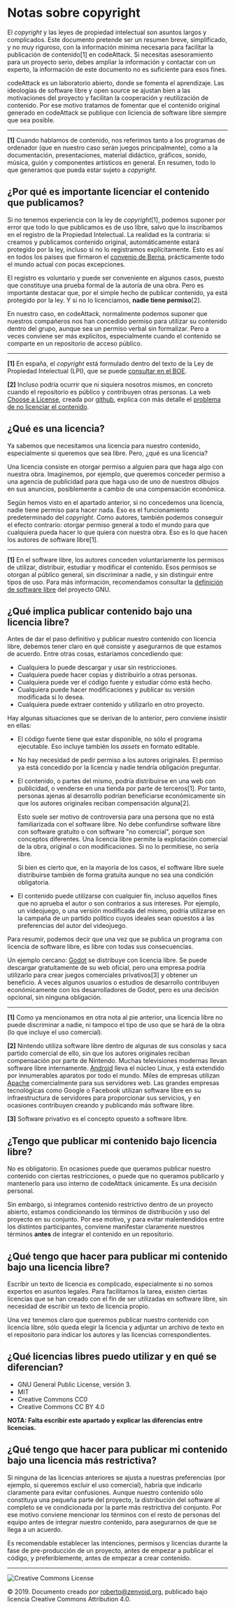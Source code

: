 # Notas sobre copyright

El _copyright_ y las leyes de propiedad intelectual son asuntos largos y complicados. Este documento pretende ser un resumen breve, simplificado, y no muy riguroso, con la información mínima necesaria para facilitar la publicación de contenido[1] en codeAttack. Si necesitas asesoramiento para un proyecto serio, debes ampliar la información y contactar con un experto, la información de este documento no es suficiente para esos fines.

codeAttack es un laboratorio abierto, donde se fomenta el aprendizaje. Las ideologías de software libre y open source se ajustan bien a las motivaciones del proyecto y facilitan la cooperación y reutilización de contenido. Por ese motivo tratamos de fomentar que el contenido original generado en codeAttack se publique con liciencia de software libre siempre que sea posible.

----

**[1]** Cuando hablamos de contenido, nos referimos tanto a los programas de ordenador (que en nuestro caso serán juegos principalmente), como a la documentación, presentaciones, material didáctico, gráficos, sonido, música, guión y componentes artísticos en general. En resumen, todo lo que generamos que pueda estar sujeto a _copyright_.


## ¿Por qué es importante licenciar el contenido que publicamos?

Si no tenemos experiencia con la ley de _copyright_[1], podemos suponer por error que todo lo que publicamos es de uso libre, salvo que lo inscribamos en el registro de la Propiedad Intelectual. La realidad es la contraria: si creamos y publicamos contenido original, automáticamente estará protegido por la ley, incluso si no lo registramos explícitamente. Esto es así en todos los países que firmaron el [convenio de Berna](https://es.wikipedia.org/wiki/Convenio_de_Berna_para_la_Protecci%C3%B3n_de_las_Obras_Literarias_y_Art%C3%ADsticas), prácticamente todo el mundo actual con pocas excepciones.

El registro es voluntario y puede ser conveniente en algunos casos, puesto que constituye una prueba formal de la autoría de una obra. Pero es importante destacar que, por el simple hecho de publicar contenido, ya está protegido por la ley. Y si no lo licenciamos, **nadie tiene permiso**[2].

En nuestro caso, en codeAttack, normalmente podemos suponer que nuestros compañeros nos han concedido permiso para utilizar su contenido dentro del grupo, aunque sea un permiso verbal sin formalizar. Pero a veces conviene ser más explícitos, especialmente cuando el contenido se comparte en un repositorio de acceso público.

----

**[1]** En españa, el _copyright_ está formulado dentro del texto de la Ley de Propiedad Intelectual (LPI), que se puede [consultar en el BOE](https://www.boe.es/legislacion/codigos/codigo.php?id=087).

**[2]** Incluso podría ocurrir que ni siquiera nosotros mismos, en concreto cuando el repositorio es público y contribuyen otras personas. La web [Choose a License](https://choosealicense.com/), creada por [github](https://github.com/), explica con más detalle el [problema de no licenciar el contenido](https://choosealicense.com/no-permission/).


## ¿Qué es una licencia?

Ya sabemos que necesitamos una licencia para nuestro contenido, especialmente si queremos que sea libre. Pero, ¿qué es una licencia?

Una licencia consiste en otorgar permiso a alguien para que haga algo con nuestra obra. Imaginemos, por ejemplo, que queremos conceder permiso a una agencia de publicidad para que haga uso de uno de nuestros dibujos en sus anuncios, posiblemente a cambio de una compensación económica.

Según hemos visto en el apartado anterior, si no concedemos una licencia, nadie tiene permiso para hacer nada. Eso es el funcionamiento predeterminado del _copyright_. Como autores, también podemos conseguir el efecto contrario: otorgar permiso general a todo el mundo para que cualquiera pueda hacer lo que quiera con nuestra obra. Eso es lo que hacen los autores de software libre[1].

----

**[1]** En el software libre, los autores conceden voluntariamente los permisos de utilizar, distribuir, estudiar y modificar el contenido. Esos permisos se otorgan al público general, sin discriminar a nadie, y sin distinguir entre tipos de uso. Para más información, recomendamos consultar la [definición de software libre](https://www.gnu.org/philosophy/free-sw.en.html) del proyecto GNU.


## ¿Qué implica publicar contenido bajo una licencia libre?

Antes de dar el paso definitivo y publicar nuestro contenido con licencia libre, debemos tener claro en qué consiste y asegurarnos de que estamos de acuerdo. Entre otras cosas, estaríamos concediendo que:

* Cualquiera lo puede descargar y usar sin restricciones.
* Cualquiera puede hacer copias y distribuirlo a otras personas.
* Cualquiera puede ver el código fuente y estudiar cómo está hecho.
* Cualquiera puede hacer modificaciones y publicar su versión modificada si lo desea.
* Cualquiera puede extraer contenido y utilizarlo en otro proyecto.

Hay algunas situaciones que se derivan de lo anterior, pero conviene insistir en ellas:

* El código fuente tiene que estar disponible, no sólo el programa ejecutable. Eso incluye también los _assets_ en formato editable.

* No hay necesidad de pedir permiso a los autores originales. El permiso ya está concedido por la licencia y nadie tendría obligación preguntar.

* El contenido, o partes del mismo, podría distribuirse en una web con publicidad, o venderse en una tienda por parte de terceros[1]. Por tanto, personas ajenas al desarrollo podrían beneficiarse económicamente sin que los autores originales reciban compensación alguna[2].

  Esto suele ser motivo de controversia para una persona que no está familiarizada con el software libre. No debe confundirse software libre con software gratuito o con software "no comercial", porque son conceptos diferentes. Una licencia libre permite la explotación comercial de la obra, original o con modificaciones. Si no lo permitiese, no sería libre.

  Si bien es cierto que, en la mayoría de los casos, el software libre suele distribuirse también de forma gratuita aunque no sea una condición obligatoria.

* El contenido puede utilizarse con cualquier fin, incluso aquellos fines que no aprueba el autor o son contrarios a sus intereses. Por ejemplo, un videojuego, o una versión modificada del mismo, podría utilizarse en la campaña de un partido político cuyos ideales sean opuestos a las preferencias del autor del videojuego.

Para resumir, podemos decir que una vez que se publica un programa con licencia de software libre, es libre con todas sus consecuencias.

Un ejemplo cercano: [Godot](https://godotengine.org/) se distribuye con licencia libre. Se puede descargar gratuitamente de su web oficial, pero una empresa podría utilizarlo para crear juegos comerciales privativos[3] y obtener un beneficio. A veces algunos usuarios o estudios de desarrollo contribuyen económicamente con los desarrolladores de Godot, pero es una decisión opcional, sin ninguna obligación.

----

**[1]** Como ya mencionamos en otra nota al pie anterior, una licencia libre no puede discriminar a nadie, ni tampoco el tipo de uso que se hará de la obra (lo que incluye el uso comercial).

**[2]** Nintendo utiliza software libre dentro de algunas de sus consolas y saca partido comercial de ello, sin que los autores originales reciban compensación por parte de Nintendo. Muchas televisiones modernas llevan software libre internamente. [Android](https://source.android.com/) lleva el núcleo Linux, y está extendido por innumerables aparatos por todo el mundo. Miles de empresas utilizan [Apache](https://www.apache.org/) comercialmente para sus servidores web. Las grandes empresas tecnológicas como Google o Facebook utilizan software libre en su infraestructura de servidores para proporcionar sus servicios, y en ocasiones contribuyen creando y publicando más software libre.

**[3]** Software privativo es el concepto opuesto a software libre.


## ¿Tengo que publicar mi contenido bajo licencia libre?

No es obligatorio. En ocasiones puede que queramos publicar nuestro contenido con ciertas restricciones, o puede que no queramos publicarlo y mantenerlo para uso interno de codeAttack únicamente. Es una decisión personal.

Sin embargo, si integramos contenido restrictivo dentro de un proyecto abierto, estamos condicionando los términos de distribución y uso del proyecto en su conjunto. Por ese motivo, y para evitar malentendidos entre los distintos participantes, conviene manifestar claramente nuestros términos __antes__ de integrar el contenido en un repositorio.


## ¿Qué tengo que hacer para publicar mi contenido bajo una licencia libre?

Escribir un texto de licencia es complicado, especialmente si no somos expertos en asuntos legales. Para facilitarnos la tarea, existen ciertas licencias que se han creado con el fin de ser utilizadas en software libre, sin necesidad de escribir un texto de licencia propio.

Una vez tenemos claro que queremos publicar nuestro contenido con licencia libre, sólo queda elegir la licencia y adjuntar un archivo de texto en el repositorio para indicar los autores y las licencias correspondientes.


## ¿Qué licencias libres puedo utilizar y en qué se diferencian?

* GNU General Public License, versión 3.
* MIT
* Creative Commons CC0
* Creative Commons CC BY 4.0

**NOTA: Falta escribir este apartado y explicar las diferencias entre licencias.**


## ¿Qué tengo que hacer para publicar mi contenido bajo una licencia más restrictiva?

Si ninguna de las licencias anteriores se ajusta a nuestras preferencias (por ejemplo, si queremos excluir el uso comercial), habría que indicarlo claramente para evitar confusiones. Aunque nuestro contenido sólo constituya una pequeña parte del proyecto, la distribución del software al completo se ve condicionada por la parte más restrictiva del conjunto. Por ese motivo conviene mencionar los términos con el resto de personas del equipo antes de integrar nuestro contenido, para asegurarnos de que se llega a un acuerdo.

Es recomendable establecer las intenciones, permisos y licencias durante la fase de pre-producción de un proyecto, antes de empezar a publicar el código, y preferiblemente, antes de empezar a crear contenido.

----

![Creative Commons License](https://i.creativecommons.org/l/by/4.0/88x31.png)

© 2019. Documento creado por roberto@zenvoid.org, publicado bajo licencia Creative Commons Attribution 4.0.
